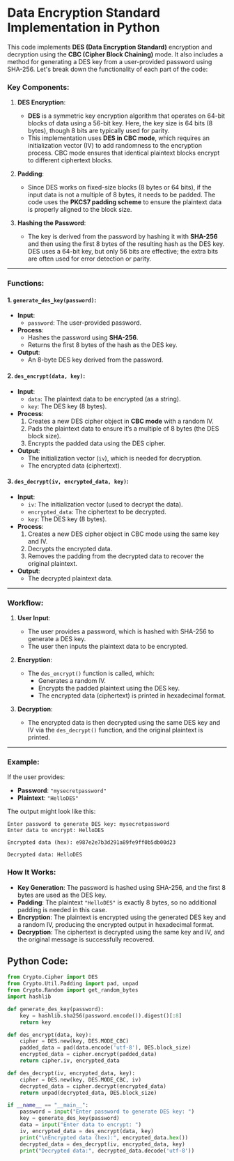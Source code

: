 # Data Encryption Standard Implementation in Python

This code implements **DES (Data Encryption Standard)** encryption and decryption using the **CBC (Cipher Block Chaining)** mode. It also includes a method for generating a DES key from a user-provided password using SHA-256. Let's break down the functionality of each part of the code:

### Key Components:

1. **DES Encryption**:
   - **DES** is a symmetric key encryption algorithm that operates on 64-bit blocks of data using a 56-bit key. Here, the key size is 64 bits (8 bytes), though 8 bits are typically used for parity.
   - This implementation uses **DES in CBC mode**, which requires an initialization vector (IV) to add randomness to the encryption process. CBC mode ensures that identical plaintext blocks encrypt to different ciphertext blocks.

2. **Padding**:
   - Since DES works on fixed-size blocks (8 bytes or 64 bits), if the input data is not a multiple of 8 bytes, it needs to be padded. The code uses the **PKCS7 padding scheme** to ensure the plaintext data is properly aligned to the block size.

3. **Hashing the Password**:
   - The key is derived from the password by hashing it with **SHA-256** and then using the first 8 bytes of the resulting hash as the DES key. DES uses a 64-bit key, but only 56 bits are effective; the extra bits are often used for error detection or parity.

---

### Functions:

#### 1. **`generate_des_key(password)`**:
   - **Input**:
     - `password`: The user-provided password.
   - **Process**:
     - Hashes the password using **SHA-256**.
     - Returns the first 8 bytes of the hash as the DES key.
   - **Output**:
     - An 8-byte DES key derived from the password.

#### 2. **`des_encrypt(data, key)`**:
   - **Input**:
     - `data`: The plaintext data to be encrypted (as a string).
     - `key`: The DES key (8 bytes).
   - **Process**:
     1. Creates a new DES cipher object in **CBC mode** with a random IV.
     2. Pads the plaintext data to ensure it’s a multiple of 8 bytes (the DES block size).
     3. Encrypts the padded data using the DES cipher.
   - **Output**:
     - The initialization vector (`iv`), which is needed for decryption.
     - The encrypted data (ciphertext).

#### 3. **`des_decrypt(iv, encrypted_data, key)`**:
   - **Input**:
     - `iv`: The initialization vector (used to decrypt the data).
     - `encrypted_data`: The ciphertext to be decrypted.
     - `key`: The DES key (8 bytes).
   - **Process**:
     1. Creates a new DES cipher object in CBC mode using the same key and IV.
     2. Decrypts the encrypted data.
     3. Removes the padding from the decrypted data to recover the original plaintext.
   - **Output**:
     - The decrypted plaintext data.

---

### Workflow:

1. **User Input**:
   - The user provides a password, which is hashed with SHA-256 to generate a DES key.
   - The user then inputs the plaintext data to be encrypted.

2. **Encryption**:
   - The `des_encrypt()` function is called, which:
     - Generates a random IV.
     - Encrypts the padded plaintext using the DES key.
     - The encrypted data (ciphertext) is printed in hexadecimal format.

3. **Decryption**:
   - The encrypted data is then decrypted using the same DES key and IV via the `des_decrypt()` function, and the original plaintext is printed.

---

### Example:

If the user provides:
- **Password**: `"mysecretpassword"`
- **Plaintext**: `"HelloDES"`

The output might look like this:

```
Enter password to generate DES key: mysecretpassword
Enter data to encrypt: HelloDES

Encrypted data (hex): e987e2e7b3d291a89fe9ff0b5db00d23

Decrypted data: HelloDES
```

### How It Works:

- **Key Generation**: The password is hashed using SHA-256, and the first 8 bytes are used as the DES key.
- **Padding**: The plaintext `"HelloDES"` is exactly 8 bytes, so no additional padding is needed in this case.
- **Encryption**: The plaintext is encrypted using the generated DES key and a random IV, producing the encrypted output in hexadecimal format.
- **Decryption**: The ciphertext is decrypted using the same key and IV, and the original message is successfully recovered.

## Python Code:
``` python
from Crypto.Cipher import DES
from Crypto.Util.Padding import pad, unpad
from Crypto.Random import get_random_bytes
import hashlib

def generate_des_key(password):
    key = hashlib.sha256(password.encode()).digest()[:8]
    return key

def des_encrypt(data, key):
    cipher = DES.new(key, DES.MODE_CBC)
    padded_data = pad(data.encode('utf-8'), DES.block_size)
    encrypted_data = cipher.encrypt(padded_data)
    return cipher.iv, encrypted_data

def des_decrypt(iv, encrypted_data, key):
    cipher = DES.new(key, DES.MODE_CBC, iv)
    decrypted_data = cipher.decrypt(encrypted_data)
    return unpad(decrypted_data, DES.block_size)

if __name__ == "__main__":
    password = input("Enter password to generate DES key: ")
    key = generate_des_key(password)  
    data = input("Enter data to encrypt: ")
    iv, encrypted_data = des_encrypt(data, key)
    print("\nEncrypted data (hex):", encrypted_data.hex())
    decrypted_data = des_decrypt(iv, encrypted_data, key)
    print("Decrypted data:", decrypted_data.decode('utf-8'))

